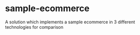 # sample-ecommerce
A solution which implements a sample ecommerce in 3 different technologies for comparison
